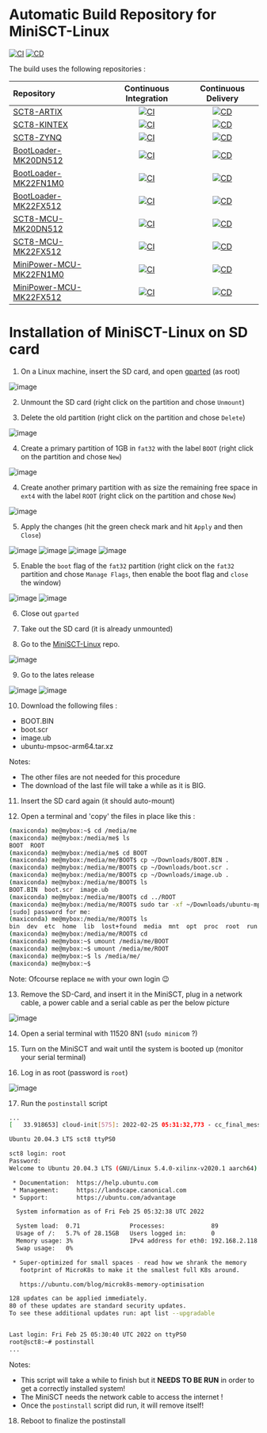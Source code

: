 # Automatic Build Repository for MiniSCT-Linux

[![CI](https://github.com/Semi-ATE/MiniSCT-Linux/actions/workflows/CI.yaml/badge.svg)](https://github.com/Semi-ATE/MiniSCT-Linux/actions/workflows/CI.yaml)
[![CD](https://github.com/Semi-ATE/MiniSCT-Linux/actions/workflows/CD.yaml/badge.svg)](https://github.com/Semi-ATE/MiniSCT-Linux/actions/workflows/CD.yaml)

The build uses the following repositories :

| Repository | Continuous Integration | Continuous Delivery |
|:------ |:----------------------:|:-------------------:|
| [SCT8-ARTIX](https://github.com/Semi-ATE/SCT8-ARTIX) | [![CI](https://github.com/Semi-ATE/SCT8-ARTIX/actions/workflows/CI.yaml/badge.svg)](https://github.com/Semi-ATE/SCT8-ARTIX/actions/workflows/CI.yaml) | [![CD](https://github.com/Semi-ATE/SCT8-ARTIX/actions/workflows/CD.yaml/badge.svg)](https://github.com/Semi-ATE/SCT8-ARTIX/actions/workflows/CD.yaml) |
| [SCT8-KINTEX](https://github.com/Semi-ATE/SCT8-KINTEX) | [![CI](https://github.com/Semi-ATE/SCT8-KINTEX/actions/workflows/CI.yaml/badge.svg)](https://github.com/Semi-ATE/SCT8-KINTEX/actions/workflows/CI.yaml) | [![CD](https://github.com/Semi-ATE/SCT8-KINTEX/actions/workflows/CD.yaml/badge.svg)](https://github.com/Semi-ATE/SCT8-KINTEX/actions/workflows/CD.yaml) |
| [SCT8-ZYNQ](https://github.com/Semi-ATE/SCT8-ZYNQ) | [![CI](https://github.com/Semi-ATE/SCT8-ZYNQ/actions/workflows/CI.yaml/badge.svg)](https://github.com/Semi-ATE/SCT8-ZYNQ/actions/workflows/CI.yaml) | [![CD](https://github.com/Semi-ATE/SCT8-ZYNQ/actions/workflows/CD.yaml/badge.svg)](https://github.com/Semi-ATE/SCT8-ZYNQ/actions/workflows/CD.yaml) |
| [BootLoader-MK20DN512](https://github.com/Semi-ATE/BootLoader-MK20DN512) | [![CI](https://github.com/Semi-ATE/BootLoader-MK22FX512/actions/workflows/CI.yaml/badge.svg)](https://github.com/Semi-ATE/BootLoader-MK22FX512/actions/workflows/CI.yaml) | [![CD](https://github.com/Semi-ATE/BootLoader-MK22FX512/actions/workflows/CD.yaml/badge.svg)](https://github.com/Semi-ATE/BootLoader-MK22FX512/actions/workflows/CD.yaml) |
| [BootLoader-MK22FN1M0](https://github.com/Semi-ATE/BootLoader-MK22FN1M0)  | [![CI](https://github.com/Semi-ATE/BootLoader-MK22FN1M0/actions/workflows/CI.yaml/badge.svg)](https://github.com/Semi-ATE/BootLoader-MK22FN1M0/actions/workflows/CI.yaml) | [![CD](https://github.com/Semi-ATE/BootLoader-MK22FN1M0/actions/workflows/CD.yaml/badge.svg)](https://github.com/Semi-ATE/BootLoader-MK22FN1M0/actions/workflows/CD.yaml) |
| [BootLoader-MK22FX512](https://github.com/Semi-ATE/BootLoader-MK22FX512) | [![CI](https://github.com/Semi-ATE/BootLoader-MK22FX512/actions/workflows/CI.yaml/badge.svg)](https://github.com/Semi-ATE/BootLoader-MK22FX512/actions/workflows/CI.yaml)| [![CD](https://github.com/Semi-ATE/BootLoader-MK22FX512/actions/workflows/CD.yaml/badge.svg)](https://github.com/Semi-ATE/BootLoader-MK22FX512/actions/workflows/CD.yaml) |
| [SCT8-MCU-MK20DN512](https://github.com/Semi-ATE/SCT8-MCU-MK20DN512) | [![CI](https://github.com/Semi-ATE/SCT8-MCU-MK20DN512/actions/workflows/CI.yaml/badge.svg)](https://github.com/Semi-ATE/SCT8-MCU-MK20DN512/actions/workflows/CI.yaml) | [![CD](https://github.com/Semi-ATE/SCT8-MCU-MK20DN512/actions/workflows/CD.yaml/badge.svg)](https://github.com/Semi-ATE/SCT8-MCU-MK20DN512/actions/workflows/CD.yaml) |
| [SCT8-MCU-MK22FX512](https://github.com/Semi-ATE/SCT8-MCU-MK22FX512) | [![CI](https://github.com/Semi-ATE/SCT8-MCU-MK22FX512/actions/workflows/CI.yaml/badge.svg)](https://github.com/Semi-ATE/SCT8-MCU-MK22FX512/actions/workflows/CI.yaml) | [![CD](https://github.com/Semi-ATE/SCT8-MCU-MK22FX512/actions/workflows/CD.yaml/badge.svg)](https://github.com/Semi-ATE/SCT8-MCU-MK22FX512/actions/workflows/CD.yaml) |
| [MiniPower-MCU-MK22FN1M0](https://github.com/Semi-ATE/MiniPower-MCU-MK22FN1M0) | [![CI](https://github.com/Semi-ATE/MiniPower-MCU-MK22FN1M0/actions/workflows/CI.yaml/badge.svg)](https://github.com/Semi-ATE/MiniPower-MCU-MK22FN1M0/actions/workflows/CI.yaml) |[![CD](https://github.com/Semi-ATE/MiniPower-MCU-MK22FN1M0/actions/workflows/CD.yaml/badge.svg)](https://github.com/Semi-ATE/MiniPower-MCU-MK22FN1M0/actions/workflows/CD.yaml) |
| [MiniPower-MCU-MK22FX512](https://github.com/Semi-ATE/MiniPower-MCU-MK22FX512) | [![CI](https://github.com/Semi-ATE/MiniPower-MCU-MK22FX512/actions/workflows/CI.yaml/badge.svg)](https://github.com/Semi-ATE/MiniPower-MCU-MK22FX512/actions/workflows/CI.yaml) |[![CD](https://github.com/Semi-ATE/MiniPower-MCU-MK22FX512/actions/workflows/CD.yaml/badge.svg)](https://github.com/Semi-ATE/MiniPower-MCU-MK22FX512/actions/workflows/CD.yaml) |

# Installation of MiniSCT-Linux on SD card

1. On a Linux machine, insert the SD card, and open [gparted](https://gparted.org/) (as root)

![image](https://user-images.githubusercontent.com/3516972/155651569-05d6707d-500a-440c-864d-c181edce0f1b.png)

2. Unmount the SD card (right click on the partition and chose `Unmount`)

3. Delete the old partition (right click on the partition and chose `Delete`)

![image](https://user-images.githubusercontent.com/3516972/155653672-bc184621-56a8-40bd-a3fa-cd9f3fd7ba98.png)

4. Create a primary partition of 1GB in `fat32` with the label `BOOT` (right click on the partition and chose `New`)

![image](https://user-images.githubusercontent.com/3516972/155650278-757214b1-c781-4c5f-a561-e83d420c468e.png)

4. Create another primary partition with as size the remaining free space in `ext4` with the label `ROOT` (right click on the partition and chose `New`)

![image](https://user-images.githubusercontent.com/3516972/155650482-342f9c1f-336e-40cd-ad4c-b61866be9e6c.png)

5. Apply the changes (hit the green check mark and hit `Apply` and then `Close`)

![image](https://user-images.githubusercontent.com/3516972/155650658-8a9e28ea-2a75-4a9d-89f8-144f756e5577.png)
![image](https://user-images.githubusercontent.com/3516972/155650719-b1a19fa9-1c9e-4cae-a8b0-81e50381274b.png)
![image](https://user-images.githubusercontent.com/3516972/155650758-dc36b2eb-a16b-44ca-a7e0-ccfcc1957370.png)
![image](https://user-images.githubusercontent.com/3516972/155650799-afbc7eb5-28d0-45f2-a429-fb1c956fa72d.png)

5. Enable the `boot` flag of the `fat32` partition (right click on the `fat32` partition and chose `Manage Flags`, then enable the boot flag and `close` the window)

![image](https://user-images.githubusercontent.com/3516972/155650982-b16f2b9a-b44f-4e93-9dfd-247e57194966.png)
![image](https://user-images.githubusercontent.com/3516972/155651073-b81238b6-1c1e-466f-be3f-3c845e256cf2.png)

6. Close out `gparted`

7. Take out the SD card (it is already unmounted)

8. Go to the [MiniSCT-Linux](https://github.com/Semi-ATE/MiniSCT-Linux) repo. 

![image](https://user-images.githubusercontent.com/3516972/155654751-83adb1c0-521d-4de0-8580-a9d7875ed98a.png)

9. Go to the lates release 

![image](https://user-images.githubusercontent.com/3516972/155655127-916b1b3c-3246-428a-867e-0c85d8c0812c.png)
![image](https://user-images.githubusercontent.com/3516972/155655155-79d45ea6-716d-46a5-be93-f525e5bb9aba.png)

10. Download the following files : 

  - BOOT.BIN
  - boot.scr
  - image.ub
  - ubuntu-mpsoc-arm64.tar.xz

Notes: 
  - The other files are not needed for this procedure
  - The download of the last file will take a while as it is BIG.

11. Insert the SD card again (it should auto-mount)

12. Open a terminal and 'copy' the files in place like this :

```bash
(maxiconda) me@mybox:~$ cd /media/me
(maxiconda) me@mybox:/media/me$ ls
BOOT  ROOT
(maxiconda) me@mybox:/media/me$ cd BOOT
(maxiconda) me@mybox:/media/me/BOOT$ cp ~/Downloads/BOOT.BIN .
(maxiconda) me@mybox:/media/me/BOOT$ cp ~/Downloads/boot.scr .
(maxiconda) me@mybox:/media/me/BOOT$ cp ~/Downloads/image.ub .
(maxiconda) me@mybox:/media/me/BOOT$ ls
BOOT.BIN  boot.scr  image.ub
(maxiconda) me@mybox:/media/me/BOOT$ cd ../ROOT
(maxiconda) me@mybox:/media/me/ROOT$ sudo tar -xf ~/Downloads/ubuntu-mpsoc-arm64.tar.xz 
[sudo] password for me:
(maxiconda) me@mybox:/media/me/ROOT$ ls
bin  dev  etc  home  lib  lost+found  media  mnt  opt  proc  root  run  sbin  snap  srv  sys  tmp  usr  var
(maxiconda) me@mybox:/media/me/ROOT$ cd
(maxiconda) me@mybox:~$ umount /media/me/BOOT
(maxiconda) me@mybox:~$ umount /media/me/ROOT
(maxiconda) me@mybox:~$ ls /media/me/
(maxiconda) me@mybox:~$ 
```

Note: Ofcourse replace `me` with your own login 😉

13. Remove the SD-Card, and insert it in the MiniSCT, plug in a network cable, a power cable and a serial cable as per the below picture 

![image](https://user-images.githubusercontent.com/3516972/155658587-62e9add9-f968-4ada-9417-0156cb687e81.png)

14. Open a serial terminal with 11520 8N1 (`sudo minicom` ?)

15. Turn on the MiniSCT and wait until the system is booted up (monitor your serial terminal)

16. Log in as root (password is `root`)

![image](https://user-images.githubusercontent.com/3516972/155659843-5157e22d-c54c-4a26-bc9f-a38fc7f4d4a5.png)

17. Run the `postinstall` script

```bash
...
[   33.918653] cloud-init[575]: 2022-02-25 05:31:32,773 - cc_final_message.py[WARNING]: Used fallback datasource

Ubuntu 20.04.3 LTS sct8 ttyPS0

sct8 login: root
Password: 
Welcome to Ubuntu 20.04.3 LTS (GNU/Linux 5.4.0-xilinx-v2020.1 aarch64)

 * Documentation:  https://help.ubuntu.com
 * Management:     https://landscape.canonical.com
 * Support:        https://ubuntu.com/advantage

  System information as of Fri Feb 25 05:32:38 UTC 2022

  System load:  0.71              Processes:             89
  Usage of /:   5.7% of 28.15GB   Users logged in:       0
  Memory usage: 3%                IPv4 address for eth0: 192.168.2.118
  Swap usage:   0%

 * Super-optimized for small spaces - read how we shrank the memory
   footprint of MicroK8s to make it the smallest full K8s around.

   https://ubuntu.com/blog/microk8s-memory-optimisation

128 updates can be applied immediately.
80 of these updates are standard security updates.
To see these additional updates run: apt list --upgradable


Last login: Fri Feb 25 05:30:40 UTC 2022 on ttyPS0
root@sct8:~# postinstall 
...
```

Notes:
  - This script will take a while to finish but it **NEEDS TO BE RUN** in order to get a correctly installed system!
  - The MiniSCT needs the network cable to access the internet !
  - Once the `postinstall` script did run, it will remove itself!

18. Reboot to finalize the postinstall



